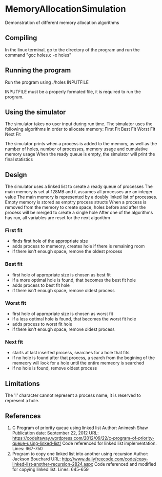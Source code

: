 # MemoryAllocationSimulation
Demonstration of different memory allocation algorithms


## Compiling
In the linux terminal, go to the directory of the program and run the command "gcc holes.c -o holes"


## Running the program
Run the program using ./holes INPUTFILE

INPUTFILE must be a properly formated file, it is required to run the program.
## Using the simulator

The simulator takes no user input during run time. The simulator uses the following algorithms in order to allocate memory:
First Fit
Best Fit
Worst Fit
Next Fit

The simulator prints when a process is added to the memory, as well as the number of holes, number of processes, memory usage and cumulative memory usage
When the ready queue is empty, the simulator will print the final statistics

## Design
The simulator uses a linked list to create a ready queue of processes
The main memory is set at 128MB and it assumes all processes are an integer value
The main memory is represented by a doubly linked list of processes. Empty memory is stored as emptry process structs
When a process is removed from the memory to create space, holes before and after the process will be merged to create a single hole
After one of the algorithms has run, all variables are reset for the next algorithm


### First fit
- finds first hole of the appropriate size
- adds process to memeory, creates hole if there is remaining room
- if there isn't enough space, remove the oldest process

### Best fit
- first hole of appropriate size is chosen as best fit
- if a more optimal hole is found, that becomes the best fit hole
- adds process to best fit hole
- if there isn't enough space, remove oldest process

### Worst fit
- first hole of appropriate size is chosen as worst fit
- if a less optimal hole is found, that becomes the worst fit hole
- adds process to worst fit hole
- if there isn't enough space, remove oldest process

### Next fit
- starts at last inserted process, searches for a hole that fits
- if no hole is found after that process, a search from the begining of the memeory will look for a hole until the entire memeory is searched
- if no hole is found, remove oldest process

## Limitations

The '!' character cannot represent a process name, it is reserved to represent a hole.

## References

1. C Program of priority queue using linked list
Author: Animesh Shaw
Publication date: September 22, 2012
URL: https://codeitaway.wordpress.com/2012/09/22/c-program-of-priority-queue-using-linked-list/
Code referenced for linked list implementation. Lines: 667-750
2. Program to copy one linked list into another using recursion
Author: Jackson Bouchard 
URL: http://www.dailyfreecode.com/code/copy-linked-list-another-recursion-2824.aspx
Code referenced and modified for copying linked list. Lines: 645-659
